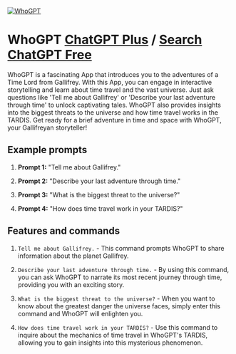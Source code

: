 
[![WhoGPT](https://files.oaiusercontent.com/file-5kJjKuW4STejV7lmmSvrXcdz?se=2123-10-18T00%3A35%3A05Z&sp=r&sv=2021-08-06&sr=b&rscc=max-age%3D31536000%2C%20immutable&rscd=attachment%3B%20filename%3De341ee36-803f-44e1-8e40-31fddba0c753.png&sig=8Gyvv%2BuvYuzRZzdpiIZHJhUD9OVCwf4zIt6pGWt8/w4%3D)](https://chat.openai.com/g/g-VeCwAj82Z-whogpt)

# WhoGPT [ChatGPT Plus](https://chat.openai.com/g/g-VeCwAj82Z-whogpt) / [Search ChatGPT Free](https://gptcall.net/index.html#/?search=WhoGPT)

WhoGPT is a fascinating App that introduces you to the adventures of a Time Lord from Gallifrey. With this App, you can engage in interactive storytelling and learn about time travel and the vast universe. Just ask questions like 'Tell me about Gallifrey' or 'Describe your last adventure through time' to unlock captivating tales. WhoGPT also provides insights into the biggest threats to the universe and how time travel works in the TARDIS. Get ready for a brief adventure in time and space with WhoGPT, your Gallifreyan storyteller!

## Example prompts

1. **Prompt 1:** "Tell me about Gallifrey."

2. **Prompt 2:** "Describe your last adventure through time."

3. **Prompt 3:** "What is the biggest threat to the universe?"

4. **Prompt 4:** "How does time travel work in your TARDIS?"

## Features and commands

1. `Tell me about Gallifrey.` - This command prompts WhoGPT to share information about the planet Gallifrey.

2. `Describe your last adventure through time.` - By using this command, you can ask WhoGPT to narrate its most recent journey through time, providing you with an exciting story.

3. `What is the biggest threat to the universe?` - When you want to know about the greatest danger the universe faces, simply enter this command and WhoGPT will enlighten you.

4. `How does time travel work in your TARDIS?` - Use this command to inquire about the mechanics of time travel in WhoGPT's TARDIS, allowing you to gain insights into this mysterious phenomenon.


